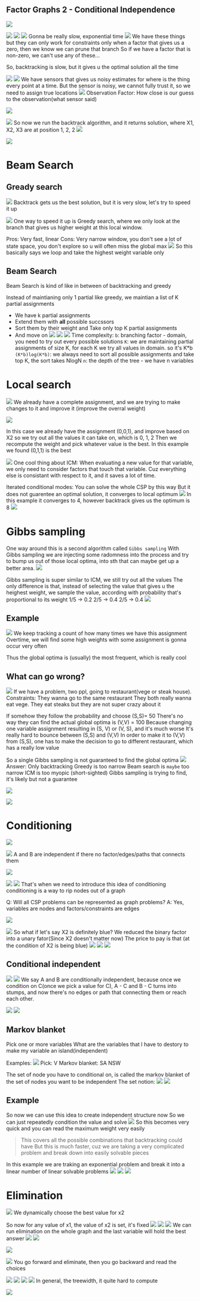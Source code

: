 ## Factor Graphs 2 - Conditional Independence

![](2024-05-10-15-40-24.png)

![](2024-05-10-15-42-30.png)
![](2024-05-10-15-43-40.png)
![](2024-05-10-15-46-26.png)
Gonna be really slow, exponential time
![](2024-05-10-15-48-19.png)
We have these things but they can only work for constraints
only when a factor that gives us a zero, then we know we can prune that branch
So if we have a factor that is non-zero, we can't use any of these...

So, backtracking is slow, but it gives u the optimal solution all the time

![](2024-05-10-15-53-46.png)
![](2024-05-10-15-59-17.png)
We have sensors that gives us noisy estimates for where is the thing every point at a time.
But the sensor is noisy, we cannot fully trust it, so we need to assign true locations 
![](2024-05-10-16-00-45.png)
Observation Factor: How close is our guess to the observation(what sensor said)

![](2024-05-10-16-07-41.png)

![](2024-05-10-16-11-58.png)
So now we run the backtrack algorithm, and it returns solution, where X1, X2, X3 are at position 1, 2, 2
![](2024-05-10-16-11-39.png)

![](2024-05-10-16-14-09.png)

# Beam Search

## Gready search
![](2024-05-10-16-14-54.png)
Backtrack gets us the best solution, but it is very slow, let's try to speed it up

![](2024-05-10-16-29-21.png)
One way to speed it up is Greedy search, where we only look at the branch that gives us higher weight  at this local window.

Pros: Very fast, linear
Cons: Very narrow window, you don't see a lot of state space, you don't explore so u will often miss the global max
![](2024-05-10-16-31-29.png)
So this basically says we loop and take the highest weight variable only

## Beam Search
Beam Search is kind of like in between of backtracking and greedy

Instead of maintianing only 1 partial like greedy, we maintian a list of K partial assignments
- We have k partial assignments
- Extend them with **all** possible succssors
- Sort them by their weight and Take only top K partial assignments
- And move on
![](2024-05-10-16-40-48.png)
![](2024-05-10-16-42-07.png)
![](2024-05-10-16-42-51.png)
Time complexity:
`b`: branching factor - domain, you need to try out every possible solutions
`K`: we are maintaining partial assignments of size K, for each K we try all values in domain. so it's K*b
`(K*b)log(K*b)`: we always need to sort all possible assignments and take top K, the sort takes NlogN
`n`: the depth of the tree - we have n variables

# Local search
![](2024-05-13-10-53-52.png)
We already have a complete assignment, and we are trying to make changes to it and improve it (improve the overral weight)

![](2024-05-13-11-00-25.png)

In this case we already have the assignment (0,0,1), and improve based on X2
so we try out all the values it can take on, which is 0, 1, 2
Then we recompute the weight and pick whatever value is the best.
In this example we found (0,1,1) is the best

![](2024-05-13-11-04-38.png)
One cool thing about ICM:
When evaluating a new value for that variable,
we only need to consider factors that touch that variable. 
Cuz everything else is consistant with respect to it, and it saves a lot of time.

Iterated conditional modes:
You can solve the whole CSP by this way
But it does not guarentee an optimal solution, it converges to local optimum
![](2024-05-13-11-08-33.png)
In this example it converges to 4, however backtrack gives us the optimum is 8
![](2024-05-13-11-10-56.png)

# Gibbs sampling
One way around this is a second algorithm called `Gibbs sampling`
With Gibbs sampling we are injecting some radomness into the process and try to bump us out of those local optima, into sth that can maybe get up a better area.
![](2024-05-13-11-15-01.png)
 
Gibbs sampling is super similar to ICM, we still try out all the values
The only difference is that, instead of selecting the value that gives u the heighest weight,
we sample the value, according with probability that's proportional to its weight
1/5 -> 0.2
2/5 -> 0.4
2/5 -> 0.4
![](2024-05-13-11-21-08.png)

## Example
![](2024-05-13-11-22-54.png)
We keep tracking a count of how many times we have this assignment
Overtime, we will find some high weights with some assignment is gonna occur very often

Thus the global optima is (usually) the most frequent, which is really cool

## What can go wrong?
![](2024-05-13-11-57-52.png)
If we have a problem, two ppl, going to restaurant(vege or steak house).
Constraints:
They wanna go to the same restaurant
They both really wanna eat vege.
They eat steaks but they are not super crazy about it

If somehow they follow the probability and choose (S,S)= 50
There's no way they can find the actual global optima is (V,V) = 100
Because changing one variable assignment resulting in (S, V) or (V, S), and it's much worse
It's really hard to bounce between (S,S) and (V,V)
In order to make it to (V,V) from (S,S), one has to make the decision to go to different restaurant, which  has a really low value

So a single Gibbs sampling is not guaranteed to find the global optima
![](2024-05-13-12-04-32.png)
Answer: Only backtracking
Greedy is too narrow
Beam search is `maybe` too narrow
ICM is too myopic (short-sighted)
Gibbs sampling is trying to find, it's likely but not a guarantee

![](2024-05-13-12-09-13.png)

![](2024-05-13-13-34-51.png)
# Conditioning
![](2024-05-13-13-32-36.png)

![](2024-05-13-14-02-18.png)
A and B are independent if there no factor/edges/paths that connects them

![](2024-05-13-14-03-39.png)

![](2024-05-13-14-04-29.png)
![](2024-05-13-14-05-07.png)
That's when we need to introduce this idea of conditioning
conditioning is a way to rip nodes out of a graph


Q: Will all CSP problems can be represented as graph problems?
A: Yes, variables are nodes and factors/constraints are edges

![](2024-05-13-14-07-49.png) 

![](2024-05-13-14-15-15.png)
So what if let's say X2 is definitely blue?
We reduced the binary factor into a unary fator(Since X2 doesn't matter now)
The price to pay is that (at the condition of X2 is being blue)
![](2024-05-13-14-23-27.png)
![](2024-05-13-14-20-25.png)
![](2024-05-13-14-21-47.png)

## Conditional independent
![](2024-05-13-14-24-24.png)
![](2024-05-13-14-26-25.png) 
We say A and B are conditionally independent, because once we condition on C(once we pick a value for C), 
A - C and B - C turns into stumps, and now there's no edges or path that connecting them or reach each other.

![](2024-05-13-14-27-33.png)
![](2024-05-13-14-28-10.png) 

## Markov blanket
Pick one or more variables
What are the variables that I have to destory to make my variable an island(independent)

Examples:
![](2024-05-13-14-51-26.png)
Pick: V
Markov blanket: SA NSW

The set of node you have to conditional on, is called the markov blanket of the set of nodes you want to be independent
The set notion:
![](2024-05-13-14-53-32.png)
![](2024-05-13-14-53-20.png)

## Example
So now we can use this idea to create independent structure now
So we can just repeatedly condition the value and solve
![](2024-05-13-14-56-50.png)
So this becomes very quick and you can read the maximum weight very easily

> This covers all the possible combinations that backtracking could have
> But this is much faster, cuz we are taking a very complicated problem and break down into easily solvable pieces

In this example we are traking an exponential problem and break it into a linear number of linear solvable problems
![](2024-05-13-15-10-54.png)
![](2024-05-13-15-04-44.png)
![](2024-05-13-15-06-11.png)

# Elimination

![](2024-07-26-15-42-10.png)
We dynamically choose the best value for x2

So now for any value of x1, the value of x2 is set, it's fixed
![](2024-07-26-15-42-47.png)
![](2024-07-26-15-43-28.png)
![](2024-07-26-15-45-10.png)
We can run elimination on the whole graph and the last variable will hold the best answer
![](2024-07-26-15-56-05.png)
![](2024-07-26-15-56-33.png)

![](2024-07-26-15-57-55.png)

![](2024-07-26-15-59-50.png)
You go forward and eliminate, then you go backward and read the choices

![](2024-07-26-16-03-59.png)
![](2024-07-26-16-04-54.png)
![](2024-07-26-16-05-26.png)
![](2024-07-26-16-09-43.png)
In general, the treewidth, it quite hard to compute 

![](2024-07-26-16-10-29.png) 